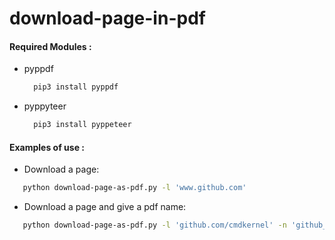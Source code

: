 # download-page-in-pdf

#### Required Modules :
  - pyppdf
    ```bash
      pip3 install pyppdf
    ```
  - pyppyteer 
    ```bash
      pip3 install pyppeteer
    ```

 #### Examples of use :
 - Download a page:
 ```bash
    python download-page-as-pdf.py -l 'www.github.com'
 ```

 - Download a page and give a pdf name:
 ```bash
    python download-page-as-pdf.py -l 'github.com/cmdkernel' -n 'github_user.pdf'
 ```
